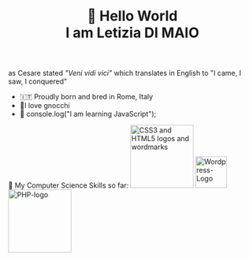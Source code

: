 <!DOCTYPE html>
<html lang="en">
  <head>
    <meta charset="utf-8"/>
    <meta name="viewport" content="width=device-width, initial-scale=1.0" />
  </head>
  <body>
    <header><h1>👋 Hello World<br>I am Letizia DI MAIO</h1></header>
    <p>as Cesare stated <em>"Veni vidi vici"</em> which translates in English to "I came, I saw, I conquered"</p>
    <div>
        <ul>
            <li>🇮🇹 Proudly born and bred in Rome, Italy</li>
            <li>🍝I love gnocchi</li>
            <li>🌱 console.log("I am learning JavaScript");</li>
        </ul>
    </div>
    <p>🏹 My Computer Science Skills so far:
      <a title="daPhyre, CC BY 3.0 &lt;https://creativecommons.org/licenses/by/3.0&gt;, via Wikimedia Commons" href="https://commons.wikimedia.org/wiki/File:CSS3_and_HTML5_logos_and_wordmarks.svg"><img width="128" alt="CSS3 and HTML5 logos and wordmarks" src="https://upload.wikimedia.org/wikipedia/commons/thumb/1/10/CSS3_and_HTML5_logos_and_wordmarks.svg/128px-CSS3_and_HTML5_logos_and_wordmarks.svg.png"></a>
        <a title="™/®WordPress, GPL &lt;http://www.gnu.org/licenses/gpl.html&gt;, via Wikimedia Commons" href="https://commons.wikimedia.org/wiki/File:Wordpress-Logo.svg"><img width="64" alt="Wordpress-Logo" src="https://upload.wikimedia.org/wikipedia/commons/thumb/0/09/Wordpress-Logo.svg/64px-Wordpress-Logo.svg.png"></a>
        <a title="Colin Viebrock, CC BY-SA 4.0 &lt;https://creativecommons.org/licenses/by-sa/4.0&gt;, via Wikimedia Commons" href="https://commons.wikimedia.org/wiki/File:PHP-logo.svg"><img width="128" alt="PHP-logo" src="https://upload.wikimedia.org/wikipedia/commons/thumb/2/27/PHP-logo.svg/128px-PHP-logo.svg.png"></a>
    </p>
  </body>

</html>

<!---
leta91/leta91 is a ✨ special ✨ repository because its `README.md` (this file) appears on your GitHub profile.
You can click the Preview link to take a look at your changes.
--->
